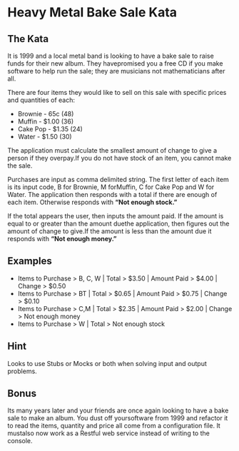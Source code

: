 # Heavy Metal Bake Sale Kata

## The Kata

It is 1999 and a local metal band is looking to have a bake sale to raise funds for their new album. They havepromised you a free CD if you make software to help run the sale; they are musicians not mathematicians after all.

There are four items they would like to sell on this sale with specific prices and quantities of each:

* Brownie - 65c (48)
* Muffin - $1.00 (36)
* Cake Pop - $1.35 (24)
* Water - $1.50 (30)

The application must calculate the smallest amount of change to give a person if they overpay.If you do not have stock of an item, you cannot make the sale.

Purchases are input as comma delimited string. The first letter of each item is its input code, B for Brownie, M forMuffin, C for Cake Pop and W for Water.
The application then responds with a total if there are enough of each item.
Otherwise responds with **“Not enough stock.”**

If the total appears the user, then inputs the amount paid. If the amount is equal to or greater than the amount duethe application, then figures out the amount of change to give.If the amount is less than the amount due it responds with **“Not enough money.”**

## Examples

 * Items to Purchase > B, C, W | Total > $3.50 | Amount Paid > $4.00 | Change > $0.50
 * Items to Purchase > BT | Total > $0.65 | Amount Paid > $0.75 | Change > $0.10
 * Items to Purchase > C,M | Total > $2.35 | Amount Paid > $2.00 | Change > Not enough money
 * Items to Purchase > W | Total > Not enough stock
 
 ## Hint 
 
 Looks to use Stubs or Mocks or both when solving input and output problems.
 
 ## Bonus 
 
 Its many years later and your friends are once again looking to have a bake sale to make an album. You dust off yoursoftware from 1999 and refactor it to read the items, quantity and price all come from a configuration file. It mustalso now work as a Restful web service instead of writing to the console.